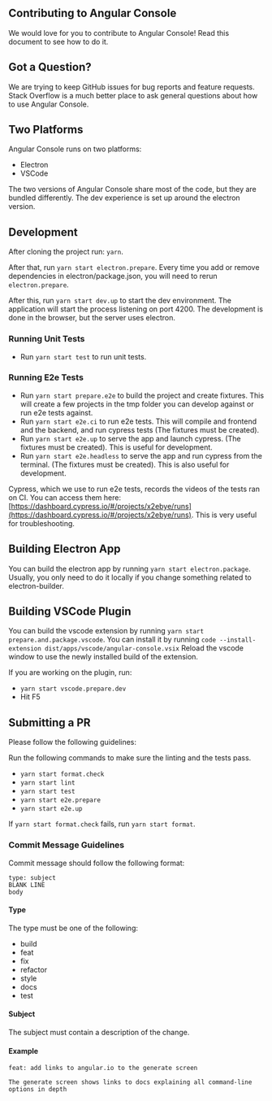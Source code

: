 ## Contributing to Angular Console

We would love for you to contribute to Angular Console! Read this document to see how to do it.

## Got a Question?

We are trying to keep GitHub issues for bug reports and feature requests. Stack Overflow is a much better place to ask general questions about how to use Angular Console.

## Two Platforms

Angular Console runs on two platforms:

- Electron
- VSCode

The two versions of Angular Console share most of the code, but they are bundled differently. The dev experience is set up around the electron version.

## Development

After cloning the project run: `yarn`.

After that, run `yarn start electron.prepare`. Every time you add or remove dependencies in electron/package.json, you will need to rerun `electron.prepare`.

After this, run `yarn start dev.up` to start the dev environment. The application will start the process listening on port 4200. The development is done in the browser, but the server uses electron.

### Running Unit Tests

- Run `yarn start test` to run unit tests.

### Running E2e Tests

- Run `yarn start prepare.e2e` to build the project and create fixtures. This will create a few projects in the tmp folder you can develop against or run e2e tests against.
- Run `yarn start e2e.ci` to run e2e tests. This will compile and frontend and the backend, and run cypress tests (The fixtures must be created).
- Run `yarn start e2e.up` to serve the app and launch cypress. (The fixtures must be created). This is useful for development.
- Run `yarn start e2e.headless` to serve the app and run cypress from the terminal. (The fixtures must be created). This is also useful for development.

Cypress, which we use to run e2e tests, records the videos of the tests ran on CI. You can access them here: [https://dashboard.cypress.io/#/projects/x2ebye/runs](https://dashboard.cypress.io/#/projects/x2ebye/runs). This is very useful for troubleshooting.

## Building Electron App

You can build the electron app by running `yarn start electron.package`. Usually, you only need to do it locally if you change something related to electron-builder.

## Building VSCode Plugin

You can build the vscode extension by running `yarn start prepare.and.package.vscode`.
You can install it by running `code --install-extension dist/apps/vscode/angular-console.vsix`
Reload the vscode window to use the newly installed build of the extension.

If you are working on the plugin, run:

- `yarn start vscode.prepare.dev`
- Hit F5

## Submitting a PR

Please follow the following guidelines:

Run the following commands to make sure the linting and the tests pass.

- `yarn start format.check`
- `yarn start lint`
- `yarn start test`
- `yarn start e2e.prepare`
- `yarn start e2e.up`

If `yarn start format.check` fails, run `yarn start format`.

### Commit Message Guidelines

Commit message should follow the following format:

```
type: subject
BLANK LINE
body
```

#### Type

The type must be one of the following:

- build
- feat
- fix
- refactor
- style
- docs
- test

#### Subject

The subject must contain a description of the change.

#### Example

```
feat: add links to angular.io to the generate screen

The generate screen shows links to docs explaining all command-line options in depth
```
